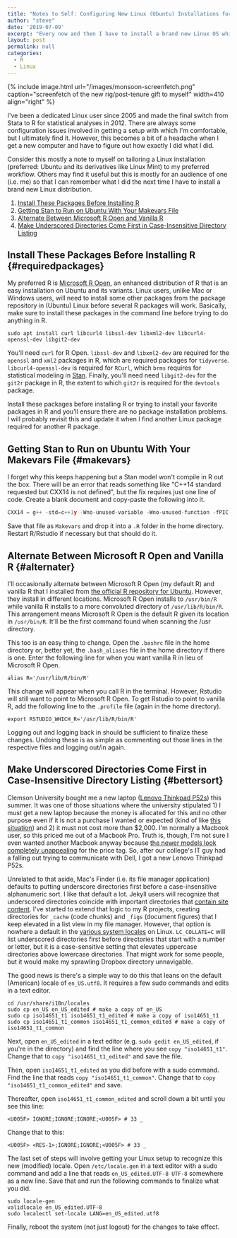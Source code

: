 ```yaml
---
title: "Notes to Self: Configuring New Linux (Ubuntu) Installations for Your Workflow"
author: "steve"
date: '2019-07-09'
excerpt: "Every now and then I have to install a brand new Linux OS while I forget how I configured everything to be what I want it to be. This is mostly a note to myself, but others may find it useful."
layout: post
permalink: null
categories:
  - R
  - Linux
---
```




{% include image.html url="/images/monsoon-screenfetch.png" caption="screenfetch of the new rig/post-tenure gift to myself" width=410 align="right" %}

I've been a dedicated Linux user since 2005 and made the final switch from Stata to R for statistical analyses in 2012. There are always some configuration issues involved in getting a setup with which I'm comfortable, but I ultimately find it. However, this becomes a bit of a headache when I get a new computer and have to figure out how exactly I did what I did.

Consider this mostly a note to myself on tailoring a Linux installation (preferred: Ubuntu and its derivatives like Linux Mint) to my preferred workflow. Others may find it useful but this is mostly for an audience of one (i.e. me) so that I can remember what I did the next time I have to install a brand new Linux distribution.

1. [Install These Packages Before Installing R](#requiredpackages)
2. [Getting Stan to Run on Ubuntu With Your Makevars File](#makevars)
3. [Alternate Between Microsoft R Open and Vanilla R](#alternater)
4. [Make Underscored Directories Come First in Case-Insensitive Directory Listing](#bettersort)

## Install These Packages Before Installing R {#requiredpackages}

My preferred R is [Microsoft R Open](https://mran.microsoft.com/open), an enhanced distribution of R that is an easy installation on Ubuntu and its variants. Linux users, unlike Mac or Windows users, will need to install some other packages from the package repository in (Ubuntu) Linux before several R packages will work. Basically, make sure to install these packages in the command line before trying to do anything in R.

```shell
sudo apt install curl libcurl4 libssl-dev libxml2-dev libcurl4-openssl-dev libgit2-dev
```

You'll need `curl` for R Open. `libssl-dev` and `libxml2-dev` are required for the `openssl` and `xml2` packages in R, which are required packages for `tidyverse`. `libcurl4-openssl-dev` is required for `RCurl`, which `brms` requires for statistical modeling in [Stan](https://mc-stan.org/). Finally, you'll need need `libgit2-dev` for the `git2r` package in R, the extent to which `git2r` is required for the `devtools` package.

Install these packages before installing R or trying to install your favorite packages in R and you'll ensure there are no package installation problems. I will probably revisit this and update it when I find another Linux package required for another R package.

## Getting Stan to Run on Ubuntu With Your Makevars File {#makevars}

I forget why this keeps happening but a Stan model won't compile in R out the box. There will be an error that reads something like "C++14 standard requested but CXX14 is not defined", but the fix requires just one line of code. Create a blank document and copy-paste the following into it.

```c
CXX14 = g++ -std=c++1y -Wno-unused-variable -Wno-unused-function -fPIC
```

Save that file as `Makevars` and drop it into a `.R` folder in the home directory. Restart R/Rstudio if necessary but that should do it.

## Alternate Between Microsoft R Open and Vanilla R {#alternater}

I'll occasionally alternate between Microsoft R Open (my default R) and vanilla R that I installed from [the official R repository for Ubuntu](https://cran.r-project.org/bin/linux/ubuntu/). However, they install in different locations. Microsoft R Open installs to `/usr/bin/R` while vanilla R installs to a more convoluted directory of `/usr/lib/R/bin/R`. This arrangement means Microsoft R Open is the default R given its location in `/usr/bin/R`. It'll be the first command found when scanning the /usr directory. 

This too is an easy thing to change. Open the `.bashrc` file in the home directory or, better yet, the `.bash_aliases` file in the home directory if there is one. Enter the following line for when you want vanilla R in lieu of Microsoft R Open.

```shell
alias R='/usr/lib/R/bin/R'
```

This change will appear when you call R in the terminal. However, Rstudio will still want to point to Microsoft R Open. To get Rstudio to point to vanilla R, add the following line to the `.profile` file (again in the home directory).

```shell
export RSTUDIO_WHICH_R='/usr/lib/R/bin/R'
```

Logging out and logging back in should be sufficient to finalize these changes. Undoing these is as simple as commenting out those lines in the respective files and logging out/in again.

## Make Underscored Directories Come First in Case-Insensitive Directory Listing {#bettersort}

Clemson University bought me a new laptop ([Lenovo Thinkpad P52s](https://www.lenovo.com/us/en/laptops/thinkpad/thinkpad-p/ThinkPad-P52s/p/22TP2WPP52S)) this summer. It was one of those situations where the university stipulated 1) I must get a new laptop because the money is allocated for this and no other purpose even if it is not a purchase I wanted or expected (kind of like [this situation](https://www.military.com/daily-news/2014/12/18/congress-again-buys-abrams-tanks-the-army-doesnt-want.html)) and 2) it must not cost more than $2,000. I'm normally a Macbook user, so this priced me out of a Macbook Pro. Truth is, though, I'm not sure I even wanted another Macbook anyway because [the newer models look completely unappealing](https://www.reddit.com/r/apple/comments/823pa9/i_hate_the_new_macbooks_produced_after_2015/) for the price tag. So, after our college's IT guy had a falling out trying to communicate with Dell, I got a new Lenovo Thinkpad P52s.

Unrelated to that aside, Mac's Finder (i.e. its file manager application) defaults to putting underscore directories first before a case-insensitive alphanumeric sort. I like that default a lot. Jekyll users will recognize that underscored directories coincide with important directories that [contain site content](https://jekyllrb.com/docs/collections/). I've started to extend that logic to my R projects, creating directories for `_cache` (code chunks) and `_figs` (document figures) that I keep elevated in a list view in my file manager. However, that option is nowhere a default in the [various system locales](https://www.tecmint.com/set-system-locales-in-linux/) on Linux. `LC_COLLATE=C` will list underscored directories first before directories that start with a number or letter, but it is a case-sensitive setting that elevates uppercase directories above lowercase directories. That might work for some people, but it would make my sprawling Dropbox directory unnavigable. 

The good news is there's a simple way to do this that leans on the default (American) locale of `en_US.utf8`. It requires a few sudo commands and edits in a text editor.

```shell
cd /usr/share/i18n/locales
sudo cp en_US en_US_edited # make a copy of en_US
sudo cp iso14651_t1 iso14651_t1_edited # make a copy of iso14651_t1
sudo cp iso14651_t1_common iso14651_t1_common_edited # make a copy of iso14651_t1_common
```

Next, open `en_US_edited` in a text editor (e.g. `sudo gedit en_US_edited`, if you're in the directory) and find the line where you see `copy "iso14651_t1"`. Change that to `copy "iso14651_t1_edited"` and save the file.

Then, open `iso14651_t1_edited` as you did before with a sudo command. Find the line that reads `copy "iso14651_t1_common"`. Change that to `copy "iso14651_t1_common_edited"` and save.

Thereafter, open `iso14651_t1_common_edited` and scroll down a bit until you see this line:

```
<U005F> IGNORE;IGNORE;IGNORE;<U005F> # 33 _
```

Change that to this:

```
<U005F> <RES-1>;IGNORE;IGNORE;<U005F> # 33 _
```

The last set of steps will involve getting your Linux setup to recognize this new (modified) locale. Open `/etc/locale.gen` in a text editor with a sudo command and add a line that reads `en_US_edited.UTF-8 UTF-8` somewhere as a new line. Save that and run the following commands to finalize what you did.

```shell
sudo locale-gen
validlocale en_US_edited.UTF-8
sudo localectl set-locale LANG=en_US_edited.utf8
```

Finally, reboot the system (not just logout) for the changes to take effect.
